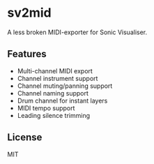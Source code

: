 # sv2mid

A less broken MIDI-exporter for Sonic Visualiser.

## Features

- Multi-channel MIDI export
- Channel instrument support
- Channel muting/panning support
- Channel naming support
- Drum channel for instant layers
- MIDI tempo support
- Leading silence trimming

## License

MIT
